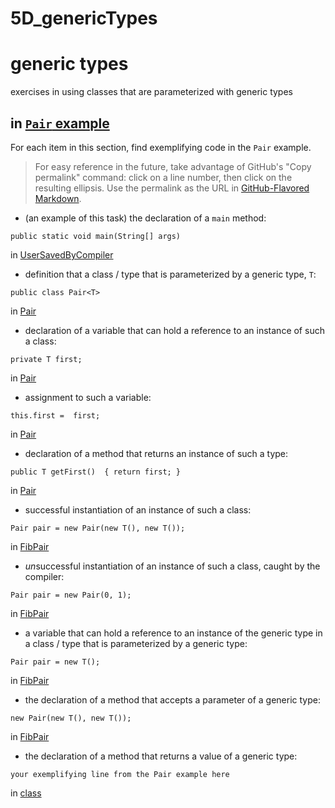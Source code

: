 # 5D_genericTypes
# generic types

exercises in using classes that are parameterized with
generic types

## in [`Pair` example](https://github.com/stuyvesant-cs/solutionsHolmes/tree/master/2019-04-05_PairOfGenerics)

For each item in this section, find exemplifying code in the `Pair` example.
>For easy reference in the future, take advantage of
GitHub's "Copy permalink" command: click on a line number,
then click on the resulting ellipsis. Use the permalink as the URL
in [GitHub-Flavored Markdown](https://help.github.com/en/articles/basic-writing-and-formatting-syntax#links).


- (an example of this task) the declaration of a `main` method:
```
public static void main(String[] args)
```
in [UserSavedByCompiler](https://github.com/stuyvesant-cs/solutionsHolmes/blob/21b641c9dda3c43d3e71de138c24c29f11687d88/2019-04-05_PairOfGenerics/UserSavedByCompiler.java#L11)


- definition that a class / type that is parameterized by a generic type, `T`:
```
public class Pair<T>
```
in [Pair](https://github.com/stuyvesant-cs/skeletonsHolmes/blob/master/5D_genericTypes/FibPair/Pair.java)


- declaration of a variable that can hold a reference to an instance
of such a class:
```
private T first;
```
in [Pair](https://github.com/stuyvesant-cs/skeletonsHolmes/blob/master/5D_genericTypes/FibPair/Pair.java)


- assignment to such a variable:
```
this.first =  first;
```
in [Pair](https://github.com/stuyvesant-cs/skeletonsHolmes/blob/master/5D_genericTypes/FibPair/Pair.java)


- declaration of a method that returns an instance of such a type:
```
public T getFirst()  { return first; }
```
in [Pair](https://github.com/stuyvesant-cs/skeletonsHolmes/blob/master/5D_genericTypes/FibPair/Pair.java)


- successful instantiation of an instance of such a class:
```
Pair pair = new Pair(new T(), new T());
```
in [FibPair](https://github.com/stuyvesant-cs/skeletonsHolmes/blob/master/5D_genericTypes/FibPair/FibPair.java)


- *un*successful instantiation of an instance of such a class,
caught by the compiler:
```
Pair pair = new Pair(0, 1);
```
in [FibPair](https://github.com/stuyvesant-cs/skeletonsHolmes/blob/master/5D_genericTypes/FibPair/FibPair.java)


- a variable that can hold a reference to an instance of the generic type
in a class / type that is parameterized by a generic type:
```
Pair pair = new T();
```
in [FibPair](https://github.com/stuyvesant-cs/skeletonsHolmes/blob/master/5D_genericTypes/FibPair/FibPair.java)


- the declaration of a method that accepts a parameter of a generic type:
```
new Pair(new T(), new T());
```
in [FibPair](https://github.com/stuyvesant-cs/skeletonsHolmes/blob/master/5D_genericTypes/FibPair/FibPair.java)


- the declaration of a method that returns a value of a generic type:
```
your exemplifying line from the Pair example here
```
in [class](URL)

